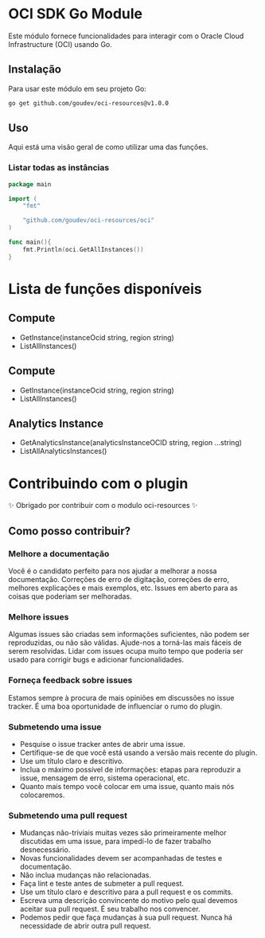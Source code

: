 # OCI SDK Go Module

Este módulo fornece funcionalidades para interagir com o Oracle Cloud Infrastructure (OCI) usando Go.

## Instalação

Para usar este módulo em seu projeto Go:

```bash
go get github.com/goudev/oci-resources@v1.0.0
```

## Uso

Aqui está uma visão geral de como utilizar uma das funções.

### Listar todas as instâncias

```go
package main

import (
	"fmt"

	"github.com/goudev/oci-resources/oci"
)

func main(){
	fmt.Println(oci.GetAllInstances())
}
```

# Lista de funções disponíveis

## Compute

- GetInstance(instanceOcid string, region string)
- ListAllInstances()

## Compute

- GetInstance(instanceOcid string, region string)
- ListAllInstances()

## Analytics Instance

- GetAnalyticsInstance(analyticsInstanceOCID string, region ...string)
- ListAllAnalyticsInstances()

# Contribuindo com o plugin

✨ Obrigado por contribuir com o modulo oci-resources ✨

## Como posso contribuir?

### Melhore a documentação

Você é o candidato perfeito para nos ajudar a melhorar a nossa documentação. Correções de erro de digitação, correções de erro, melhores explicações e mais exemplos, etc. Issues em aberto para as coisas que poderiam ser melhoradas.

### Melhore issues

Algumas issues são criadas sem informações suficientes, não podem ser reproduzidas, ou não são válidas. Ajude-nos a torná-las mais fáceis de serem resolvidas. Lidar com issues ocupa muito tempo que poderia ser usado para corrigir bugs e adicionar funcionalidades.

### Forneça feedback sobre issues

Estamos sempre à procura de mais opiniões em discussões no issue tracker. É uma boa oportunidade de influenciar o rumo do plugin.

### Submetendo uma issue

- Pesquise o issue tracker antes de abrir uma issue.
- Certifique-se de que você está usando a versão mais recente do plugin.
- Use um título claro e descritivo.
- Inclua o máximo possível de informações: etapas para reproduzir a issue, mensagem de erro, sistema operacional, etc.
- Quanto mais tempo você colocar em uma issue, quanto mais nós colocaremos.

### Submetendo uma pull request

- Mudanças não-triviais muitas vezes são primeiramente melhor discutidas em uma issue, para impedí-lo de fazer trabalho desnecessário.
- Novas funcionalidades devem ser acompanhadas de testes e documentação.
- Não inclua mudanças não relacionadas.
- Faça lint e teste antes de submeter a pull request.
- Use um título claro e descritivo para a pull request e os commits.
- Escreva uma descrição convincente do motivo pelo qual devemos aceitar sua pull request. É seu trabalho nos convencer.
- Podemos pedir que faça mudanças à sua pull request. Nunca há necessidade de abrir outra pull request.
